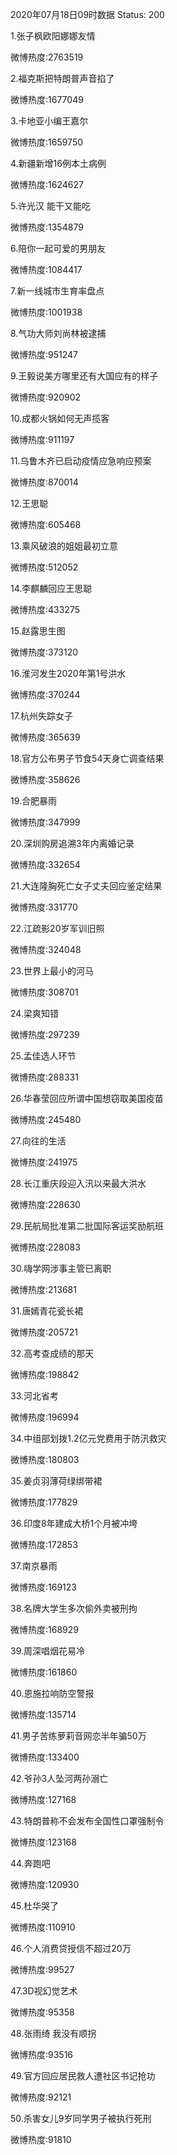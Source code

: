 2020年07月18日09时数据
Status: 200

1.张子枫欧阳娜娜友情

微博热度:2763519

2.福克斯把特朗普声音掐了

微博热度:1677049

3.卡地亚小编王嘉尔

微博热度:1659750

4.新疆新增16例本土病例

微博热度:1624627

5.许光汉 能干又能吃

微博热度:1354879

6.陪你一起可爱的男朋友

微博热度:1084417

7.新一线城市生育率盘点

微博热度:1001938

8.气功大师刘尚林被逮捕

微博热度:951247

9.王毅说美方哪里还有大国应有的样子

微博热度:920902

10.成都火锅如何无声揽客

微博热度:911197

11.乌鲁木齐已启动疫情应急响应预案

微博热度:870014

12.王思聪

微博热度:605468

13.乘风破浪的姐姐最初立意

微博热度:512052

14.李麒麟回应王思聪

微博热度:433275

15.赵露思生图

微博热度:373120

16.淮河发生2020年第1号洪水

微博热度:370244

17.杭州失踪女子

微博热度:365639

18.官方公布男子节食54天身亡调查结果

微博热度:358626

19.合肥暴雨

微博热度:347999

20.深圳购房追溯3年内离婚记录

微博热度:332654

21.大连隆胸死亡女子丈夫回应鉴定结果

微博热度:331770

22.江疏影20岁军训旧照

微博热度:324048

23.世界上最小的河马

微博热度:308701

24.梁爽知错

微博热度:297239

25.孟佳选人环节

微博热度:288331

26.华春莹回应所谓中国想窃取美国疫苗

微博热度:245480

27.向往的生活

微博热度:241975

28.长江重庆段迎入汛以来最大洪水

微博热度:228630

29.民航局批准第二批国际客运奖励航班

微博热度:228083

30.嗨学网涉事主管已离职

微博热度:213681

31.唐嫣青花瓷长裙

微博热度:205721

32.高考查成绩的那天

微博热度:198842

33.河北省考

微博热度:196994

34.中组部划拨1.2亿元党费用于防汛救灾

微博热度:180803

35.姜贞羽薄荷绿绑带裙

微博热度:177829

36.印度8年建成大桥1个月被冲垮

微博热度:172853

37.南京暴雨

微博热度:169123

38.名牌大学生多次偷外卖被刑拘

微博热度:168929

39.周深唱烟花易冷

微博热度:161860

40.恩施拉响防空警报

微博热度:135714

41.男子苦练萝莉音网恋半年骗50万

微博热度:133400

42.爷孙3人坠河两孙溺亡

微博热度:127168

43.特朗普称不会发布全国性口罩强制令

微博热度:123168

44.奔跑吧

微博热度:120930

45.杜华哭了

微博热度:110910

46.个人消费贷授信不超过20万

微博热度:99527

47.3D视幻觉艺术

微博热度:95358

48.张雨绮 我没有顺拐

微博热度:93516

49.官方回应居民救人遭社区书记抢功

微博热度:92121

50.杀害女儿9岁同学男子被执行死刑

微博热度:91810

